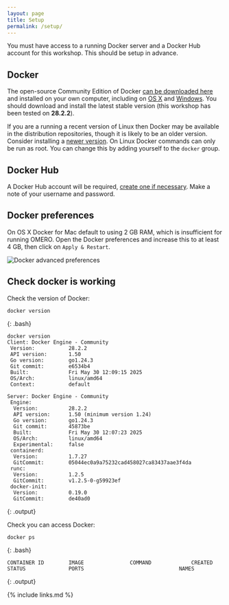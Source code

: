 ```yaml
---
layout: page
title: Setup
permalink: /setup/
---
```


You must have access to a running Docker server and a Docker Hub account for this workshop. This should be setup in advance.

## Docker

The open-source Community Edition of Docker [can be downloaded here](https://store.docker.com/search?offering=community&q=&type=edition) and installed on your own computer, including on [OS X](https://store.docker.com/editions/community/docker-ce-desktop-mac) and  [Windows](https://store.docker.com/editions/community/docker-ce-desktop-windows). You should download and install the latest stable version (this workshop has been tested on **28.2.2**). 

If you are a running a recent version of Linux then Docker may be available in the distribution repositories, though it is likely to be an older version. Consider installing a [newer version](https://store.docker.com/search?offering=community&q=&type=edition). On Linux Docker commands can only be run as root. You can change this by adding yourself to the `docker` group.


## Docker Hub

A Docker Hub account will be required, [create one if necessary](https://hub.docker.com/). Make a note of your username and password.


## Docker preferences

On OS X Docker for Mac default to using 2 GB RAM, which is insufficient for running OMERO. Open the Docker preferences and increase this to at least 4 GB, then click on `Apply & Restart`.

<img alt="Docker advanced preferences" src="{{ page.root }}/fig/docker-preferences.png" />


## Check docker is working

Check the version of Docker:
~~~
docker version
~~~
{: .bash}
~~~
docker version
Client: Docker Engine - Community
 Version:           28.2.2
 API version:       1.50
 Go version:        go1.24.3
 Git commit:        e6534b4
 Built:             Fri May 30 12:09:15 2025
 OS/Arch:           linux/amd64
 Context:           default

Server: Docker Engine - Community
 Engine:
  Version:          28.2.2
  API version:      1.50 (minimum version 1.24)
  Go version:       go1.24.3
  Git commit:       45873be
  Built:            Fri May 30 12:07:23 2025
  OS/Arch:          linux/amd64
  Experimental:     false
 containerd:
  Version:          1.7.27
  GitCommit:        05044ec0a9a75232cad458027ca83437aae3f4da
 runc:
  Version:          1.2.5
  GitCommit:        v1.2.5-0-g59923ef
 docker-init:
  Version:          0.19.0
  GitCommit:        de40ad0
~~~
{: .output}

Check you can access Docker:
~~~
docker ps
~~~
{: .bash}
~~~
CONTAINER ID        IMAGE               COMMAND             CREATED             STATUS              PORTS                               NAMES
~~~
{: .output}

{% include links.md %}
